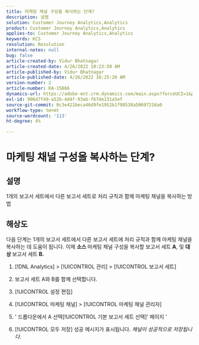 ```yaml
---
title: 마케팅 채널 구성을 복사하는 단계?
description: 설명
solution: Customer Journey Analytics,Analytics
product: Customer Journey Analytics,Analytics
applies-to: Customer Journey Analytics,Analytics
keywords: KCS
resolution: Resolution
internal-notes: null
bug: false
article-created-by: Vidur Bhatnagar
article-created-date: 4/26/2022 10:23:50 AM
article-published-by: Vidur Bhatnagar
article-published-date: 4/26/2022 10:25:20 AM
version-number: 2
article-number: KA-15866
dynamics-url: https://adobe-ent.crm.dynamics.com/main.aspx?forceUCI=1&pagetype=entityrecord&etn=knowledgearticle&id=00f23cf1-4ac5-ec11-a7b6-0022480a1004
exl-id: 906d7f49-a52b-4d4f-93ab-fb7de231a5ef
source-git-commit: 0c3e421beca46d9fe1952b1f98538a50697216a0
workflow-type: tm+mt
source-wordcount: '113'
ht-degree: 4%

---
```


# 마케팅 채널 구성을 복사하는 단계?

## 설명


1개의 보고서 세트에서 다른 보고서 세트로 처리 규칙과 함께 마케팅 채널을 복사하는 방법


## 해상도


다음 단계는 1개의 보고서 세트에서 다른 보고서 세트에 처리 규칙과 함께 마케팅 채널을 복사하는 데 도움이 됩니다. 이제 <b>소스 </b>마케팅 채널 구성을 복사할 보고서 세트 <b>A</b>, 및 <b>대상 </b>보고서 세트 <b>B.</b>

1. [!DNL Analytics] > [!UICONTROL 관리] > [!UICONTROL 보고서 세트]

2. 보고서 세트 A와 B를 함께 선택합니다.

3. [!UICONTROL 설정 편집]

4. [!UICONTROL 마케팅 채널] > [!UICONTROL 마케팅 채널 관리자]

5. &#39; 드롭다운에서 A 선택[!UICONTROL 기본 보고서 세트 선택]&#39; 페이지 &#39;

6. [!UICONTROL 모두 저장]  성공 메시지가 표시됩니다. *채널이 성공적으로 저장됩니다.*
